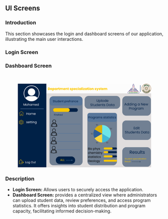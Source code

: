 ## UI Screens

### Introduction

This section showcases the login and dashboard screens of our application, illustrating the main user interactions.

### Login Screen


### Dashboard Screen
![]()
<div align="left"><figure><img src="../.gitbook/assets/dashboard-screen.png" alt="Dashboard Screen" width="700"><figcaption></figcaption></figure></div>

### Description

- **Login Screen:** Allows users to securely access the application.
- **Dashboard Screen:** provides a centralized view where administrators can upload student data, review preferences, and access program statistics. It offers insights into student distribution and program capacity, facilitating informed decision-making.


